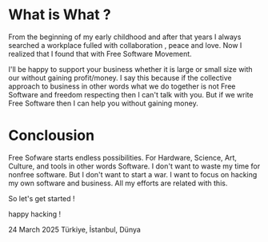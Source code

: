 # What is What ?

From the beginning of my early childhood and after that years I always searched a workplace fulled with collaboration , peace and love. Now I realized that I found that with Free Software Movement. 

I'll be happy to support your business whether it is large or small size with our without gaining profit/money. I say this because if the collective approach to business in other words what we do together is not Free Software and freedom respecting then I can't talk with you. But if we write Free Software then I can help you without gaining money.

# Conclousion

Free Sofware starts endless possibilities. For Hardware, Science, Art, Culture, and tools in other words Software. I don't want to waste my time for nonfree software. But I don't want to start a war. I want to focus on hacking my own software and business. All my efforts are related with this. 

So let's get started ! 

happy hacking !

24 March 2025
Türkiye, İstanbul, Dünya
